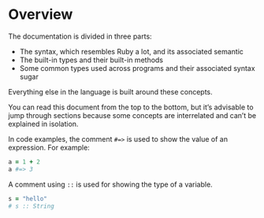 # Overview

The documentation is divided in three parts:

* The syntax, which resembles Ruby a lot, and its associated semantic
* The built-in types and their built-in methods
* Some common types used across programs and their associated syntax sugar

Everything else in the language is built around these concepts.

You can read this document from the top to the bottom, but it’s advisable to jump through sections because some concepts are interrelated and can’t be explained in isolation.

In code examples, the comment `#=>` is used to show the value of an expression. For example:

``` ruby
a = 1 + 2
a #=> 3
```

A comment using `::` is used for showing the type of a variable.

``` ruby
s = "hello"
# s :: String
```
